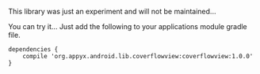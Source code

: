 This library was just an experiment and will not be maintained...


You can try it...
Just add the following to your applications module gradle file.


```
dependencies {
    compile 'org.appyx.android.lib.coverflowview:coverflowview:1.0.0'
}
```



